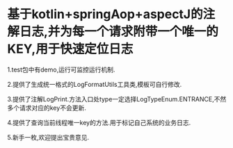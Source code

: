 # 基于kotlin+springAop+aspectJ的注解日志,并为每一个请求附带一个唯一的KEY,用于快速定位日志

1.test包中有demo,运行可监控运行机制.

2.提供了生成统一格式的LogFormatUtils工具类,模板可自行修改.

3.提供了注解LogPrint.方法入口处type一定选择LogTypeEnum.ENTRANCE,不然多个请求对应的key不会更新.

4.提供了查询当前线程唯一key的方法.用于标记自己系统的业务日志.

5.新手一枚,欢迎提出宝贵意见.
